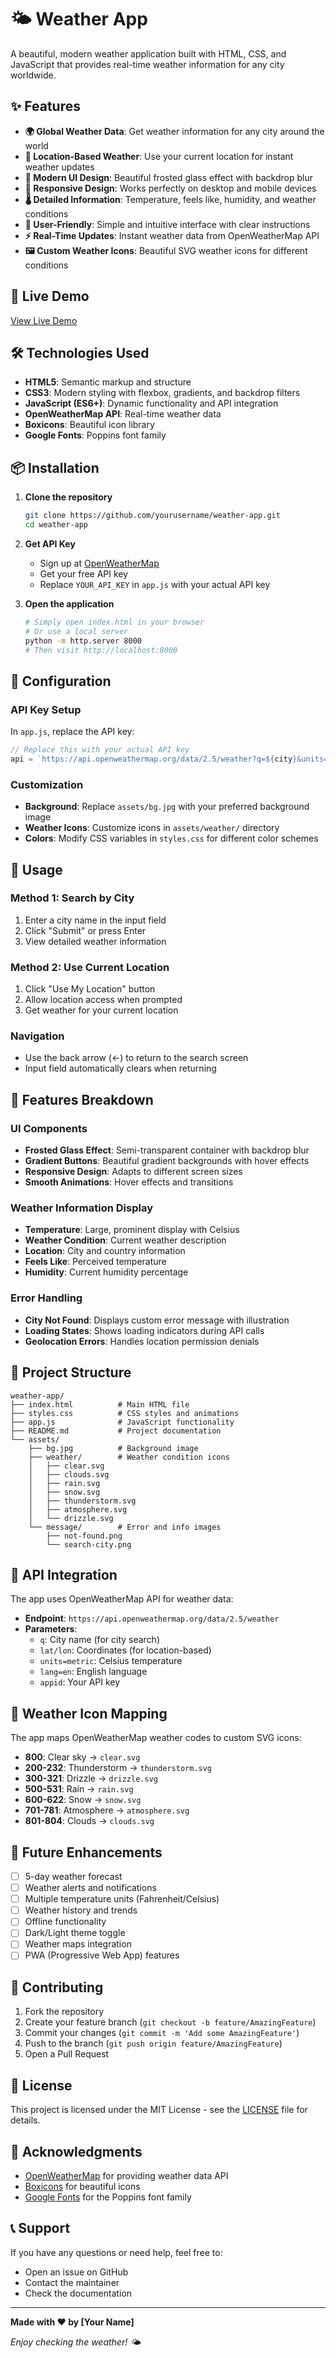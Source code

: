 # 🌤️ Weather App

A beautiful, modern weather application built with HTML, CSS, and JavaScript that provides real-time weather information for any city worldwide.

## ✨ Features

- **🌍 Global Weather Data**: Get weather information for any city around the world
- **📍 Location-Based Weather**: Use your current location for instant weather updates
- **🎨 Modern UI Design**: Beautiful frosted glass effect with backdrop blur
- **📱 Responsive Design**: Works perfectly on desktop and mobile devices
- **🌡️ Detailed Information**: Temperature, feels like, humidity, and weather conditions
- **🎯 User-Friendly**: Simple and intuitive interface with clear instructions
- **⚡ Real-Time Updates**: Instant weather data from OpenWeatherMap API
- **🖼️ Custom Weather Icons**: Beautiful SVG weather icons for different conditions

## 🚀 Live Demo

[View Live Demo](your-demo-link-here)

## 🛠️ Technologies Used

- **HTML5**: Semantic markup and structure
- **CSS3**: Modern styling with flexbox, gradients, and backdrop filters
- **JavaScript (ES6+)**: Dynamic functionality and API integration
- **OpenWeatherMap API**: Real-time weather data
- **Boxicons**: Beautiful icon library
- **Google Fonts**: Poppins font family

## 📦 Installation

1. **Clone the repository**
   ```bash
   git clone https://github.com/yourusername/weather-app.git
   cd weather-app
   ```

2. **Get API Key**
   - Sign up at [OpenWeatherMap](https://openweathermap.org/api)
   - Get your free API key
   - Replace `YOUR_API_KEY` in `app.js` with your actual API key

3. **Open the application**
   ```bash
   # Simply open index.html in your browser
   # Or use a local server
   python -m http.server 8000
   # Then visit http://localhost:8000
   ```

## 🔧 Configuration

### API Key Setup
In `app.js`, replace the API key:
```javascript
// Replace this with your actual API key
api = `https://api.openweathermap.org/data/2.5/weather?q=${city}&units=metric&appid=YOUR_API_KEY`;
```

### Customization
- **Background**: Replace `assets/bg.jpg` with your preferred background image
- **Weather Icons**: Customize icons in `assets/weather/` directory
- **Colors**: Modify CSS variables in `styles.css` for different color schemes

## 📱 Usage

### Method 1: Search by City
1. Enter a city name in the input field
2. Click "Submit" or press Enter
3. View detailed weather information

### Method 2: Use Current Location
1. Click "Use My Location" button
2. Allow location access when prompted
3. Get weather for your current location

### Navigation
- Use the back arrow (←) to return to the search screen
- Input field automatically clears when returning

## 🎨 Features Breakdown

### UI Components
- **Frosted Glass Effect**: Semi-transparent container with backdrop blur
- **Gradient Buttons**: Beautiful gradient backgrounds with hover effects
- **Responsive Design**: Adapts to different screen sizes
- **Smooth Animations**: Hover effects and transitions

### Weather Information Display
- **Temperature**: Large, prominent display with Celsius
- **Weather Condition**: Current weather description
- **Location**: City and country information
- **Feels Like**: Perceived temperature
- **Humidity**: Current humidity percentage

### Error Handling
- **City Not Found**: Displays custom error message with illustration
- **Loading States**: Shows loading indicators during API calls
- **Geolocation Errors**: Handles location permission denials

## 📁 Project Structure

```
weather-app/
├── index.html          # Main HTML file
├── styles.css          # CSS styles and animations
├── app.js              # JavaScript functionality
├── README.md           # Project documentation
└── assets/
    ├── bg.jpg          # Background image
    ├── weather/        # Weather condition icons
    │   ├── clear.svg
    │   ├── clouds.svg
    │   ├── rain.svg
    │   ├── snow.svg
    │   ├── thunderstorm.svg
    │   ├── atmosphere.svg
    │   └── drizzle.svg
    └── message/        # Error and info images
        ├── not-found.png
        └── search-city.png
```

## 🔌 API Integration

The app uses OpenWeatherMap API for weather data:

- **Endpoint**: `https://api.openweathermap.org/data/2.5/weather`
- **Parameters**: 
  - `q`: City name (for city search)
  - `lat/lon`: Coordinates (for location-based)
  - `units=metric`: Celsius temperature
  - `lang=en`: English language
  - `appid`: Your API key

## 🎯 Weather Icon Mapping

The app maps OpenWeatherMap weather codes to custom SVG icons:

- **800**: Clear sky → `clear.svg`
- **200-232**: Thunderstorm → `thunderstorm.svg`
- **300-321**: Drizzle → `drizzle.svg`
- **500-531**: Rain → `rain.svg`
- **600-622**: Snow → `snow.svg`
- **701-781**: Atmosphere → `atmosphere.svg`
- **801-804**: Clouds → `clouds.svg`

## 🚀 Future Enhancements

- [ ] 5-day weather forecast
- [ ] Weather alerts and notifications
- [ ] Multiple temperature units (Fahrenheit/Celsius)
- [ ] Weather history and trends
- [ ] Offline functionality
- [ ] Dark/Light theme toggle
- [ ] Weather maps integration
- [ ] PWA (Progressive Web App) features

## 🤝 Contributing

1. Fork the repository
2. Create your feature branch (`git checkout -b feature/AmazingFeature`)
3. Commit your changes (`git commit -m 'Add some AmazingFeature'`)
4. Push to the branch (`git push origin feature/AmazingFeature`)
5. Open a Pull Request

## 📄 License

This project is licensed under the MIT License - see the [LICENSE](LICENSE) file for details.

## 🙏 Acknowledgments

- [OpenWeatherMap](https://openweathermap.org/) for providing weather data API
- [Boxicons](https://boxicons.com/) for beautiful icons
- [Google Fonts](https://fonts.google.com/) for the Poppins font family

## 📞 Support

If you have any questions or need help, feel free to:
- Open an issue on GitHub
- Contact the maintainer
- Check the documentation

---

**Made with ❤️ by [Your Name]**

*Enjoy checking the weather! 🌤️*
